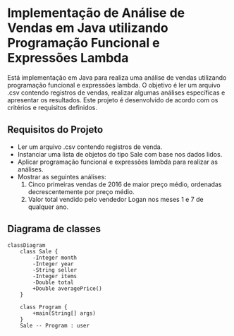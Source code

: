 # Implementação de Análise de Vendas em Java utilizando Programação Funcional e Expressões Lambda

 Está implementação em Java para realiza uma análise de vendas utilizando programação funcional e expressões lambda. O objetivo é ler um arquivo .csv contendo registros de vendas, realizar algumas análises específicas e apresentar os resultados. Este projeto é desenvolvido de acordo com os critérios e requisitos definidos.

## Requisitos do Projeto

- Ler um arquivo .csv contendo registros de venda.
- Instanciar uma lista de objetos do tipo Sale com base nos dados lidos.
- Aplicar programação funcional e expressões lambda para realizar as análises.
- Mostrar as seguintes análises:
  1. Cinco primeiras vendas de 2016 de maior preço médio, ordenadas decrescentemente por preço médio.
  2. Valor total vendido pelo vendedor Logan nos meses 1 e 7 de qualquer ano.

## Diagrama de classes
```mermaid
classDiagram
    class Sale {
        -Integer month
        -Integer year
        -String seller
        -Integer items
        -Double total
        +Double averagePrice()
    }

    class Program {
        +main(String[] args)
    }
    Sale -- Program : user
